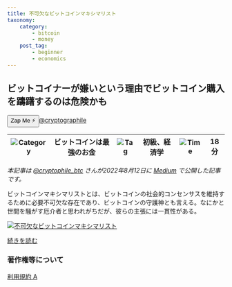 ```yaml
---
title: 不可欠なビットコインマキシマリスト
taxonomy:
    category:
        - bitcoin
        - money
    post_tag:
        - beginner
        - economics
---
```


## ビットコイナーが嫌いという理由でビットコイン購入を躊躇するのは危険かも

<div><button class="zap-button" data-npub="npub16l6p2pjduye4cn5wx7xxuuxp7l7ht6w6k3sxf8u0dy0x2522hnrsk95n8q" data-relays="wss://relay.damus.io,wss://relay.snort.social,wss://nostr.wine,wss://relay.nostr.band">Zap Me ⚡</button><a href="https://twitter.com/cryptographile">@cryptographile</a></div>

|  ![Category](/_images/category.png)  |  ビットコインは最強のお金  |  ![Tag](/_images/tag.png)  |  初級、経済学  | ![Time](/_images/timer.png)  |  18分  |
| ---- | ---- | ---- | ---- | ---- | ---- |

*本記事は [@cryptophile_btc](https://twitter.com/cryptophile_btc/) さんが2022年8月12日に [Medium](https://cryptographile.medium.com/%E4%B8%8D%E5%8F%AF%E6%AC%A0%E3%81%AA%E3%83%93%E3%83%83%E3%83%88%E3%82%B3%E3%82%A4%E3%83%B3%E3%83%9E%E3%82%AD%E3%82%B7%E3%83%9E%E3%83%AA%E3%82%B9%E3%83%88-be814a3ac02f) で公開した記事です。*

ビットコインマキシマリストとは、ビットコインの社会的コンセンサスを維持するために必要不可欠な存在であり、ビットコインの守護神とも言える。なにかと世間を騒がす厄介者と思われがちだが、彼らの主張には一貫性がある。

[![不可欠なビットコインマキシマリスト](/_images/essential_bitcoin_maximalist_2.png)](https://cryptographile.medium.com/%E4%B8%8D%E5%8F%AF%E6%AC%A0%E3%81%AA%E3%83%93%E3%83%83%E3%83%88%E3%82%B3%E3%82%A4%E3%83%B3%E3%83%9E%E3%82%AD%E3%82%B7%E3%83%9E%E3%83%AA%E3%82%B9%E3%83%88-be814a3ac02f)

[続きを読む](https://cryptographile.medium.com/%E4%B8%8D%E5%8F%AF%E6%AC%A0%E3%81%AA%E3%83%93%E3%83%83%E3%83%88%E3%82%B3%E3%82%A4%E3%83%B3%E3%83%9E%E3%82%AD%E3%82%B7%E3%83%9E%E3%83%AA%E3%82%B9%E3%83%88-be814a3ac02f)


### 著作権等について
[利用規約 A](https://lostinbitcoin.sakuraweb.com/copyright/#uaa)
